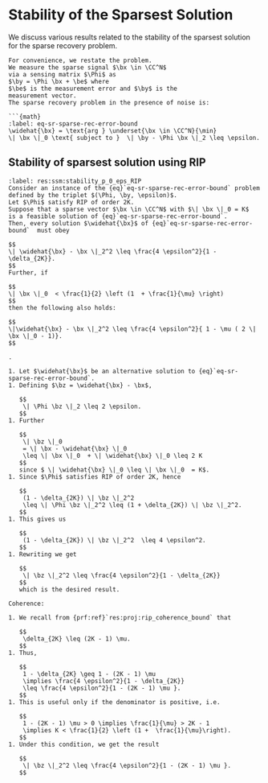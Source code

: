 # Stability of the Sparsest Solution

We discuss various results related to the stability
of the sparsest solution for the sparse recovery problem.

```{div}
For convenience, we restate the problem.
We measure the sparse signal $\bx \in \CC^N$
via a sensing matrix $\Phi$ as
$\by = \Phi \bx + \be$ where
$\be$ is the measurement error and $\by$ is the
measurement vector.
The sparse recovery problem in the presence of noise is:

```{math}
:label: eq-sr-sparse-rec-error-bound
\widehat{\bx} = \text{arg } \underset{\bx \in \CC^N}{\min} 
\| \bx \|_0 \text{ subject to }  \| \by - \Phi \bx \|_2 \leq \epsilon.    
```



## Stability of sparsest solution  using RIP



````{prf:theorem}
:label: res:ssm:stability_p_0_eps_RIP
Consider an instance of the {eq}`eq-sr-sparse-rec-error-bound` problem
defined by the triplet $(\Phi, \by, \epsilon)$.
Let $\Phi$ satisfy RIP of order 2K.
Suppose that a sparse vector $\bx \in \CC^N$ with $\| \bx \|_0 = K$
is a feasible solution of {eq}`eq-sr-sparse-rec-error-bound`.
Then, every solution $\widehat{\bx}$ of {eq}`eq-sr-sparse-rec-error-bound`  must obey

$$
\| \widehat{\bx} - \bx \|_2^2 \leq \frac{4 \epsilon^2}{1 - \delta_{2K}}.
$$
Further, if 

$$
\| \bx \|_0  < \frac{1}{2} \left (1  + \frac{1}{\mu} \right) 
$$
then the following also holds:

$$
\|\widehat{\bx} - \bx \|_2^2 \leq \frac{4 \epsilon^2}{ 1 - \mu ( 2 \| \bx \|_0 - 1)}.
$$
````
````{prf:proof}
.

1. Let $\widehat{\bx}$ be an alternative solution to {eq}`eq-sr-sparse-rec-error-bound`.
1. Defining $\bz = \widehat{\bx} - \bx$,
   
   $$
    \| \Phi \bz \|_2 \leq 2 \epsilon.
   $$
1. Further 
   
   $$
    \| \bz \|_0 
    = \| \bx - \widehat{\bx} \|_0 
    \leq \| \bx \|_0  + \| \widehat{\bx} \|_0 \leq 2 K
   $$
   since $ \| \widehat{\bx} \|_0 \leq \| \bx \|_0  = K$.
1. Since $\Phi$ satisfies RIP of order 2K, hence
   
   $$
    (1 - \delta_{2K}) \| \bz \|_2^2 
    \leq \| \Phi \bz \|_2^2 \leq (1 + \delta_{2K}) \| \bz \|_2^2.
   $$
1. This gives us
   
   $$
    (1 - \delta_{2K}) \| \bz \|_2^2  \leq 4 \epsilon^2.
   $$
1. Rewriting we get
   
   $$
    \| \bz \|_2^2 \leq \frac{4 \epsilon^2}{1 - \delta_{2K}}
   $$
   which is the desired result.

Coherence:

1. We recall from {prf:ref}`res:proj:rip_coherence_bound` that
   
   $$
    \delta_{2K} \leq (2K - 1) \mu.
   $$
1. Thus,
   
   $$
    1 - \delta_{2K} \geq 1 - (2K - 1) \mu 
    \implies \frac{4 \epsilon^2}{1 - \delta_{2K}} 
    \leq \frac{4 \epsilon^2}{1 - (2K - 1) \mu }.
   $$
1. This is useful only if the denominator is positive, i.e.
   
   $$
    1 - (2K - 1) \mu > 0 \implies \frac{1}{\mu} > 2K - 1 
    \implies K < \frac{1}{2} \left (1 +  \frac{1}{\mu}\right).
   $$
1. Under this condition, we get the result
   
   $$
    \| \bz \|_2^2 \leq \frac{4 \epsilon^2}{1 - (2K - 1) \mu }.
   $$
````




